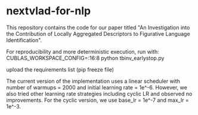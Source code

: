 # nextvlad-for-nlp
This repository contains the code for our paper titled "An Investigation into the Contribution of Locally Aggregated Descriptors to Figurative Language Identification".

For reproducibility and more deterministic execution, run with:
<br>CUBLAS_WORKSPACE_CONFIG=:16:8 python tbinv_earlystop.py


upload the requirements list (pip freeze file)

The current version of the implementation uses a linear scheduler with number of warmups = 2000 and initial learning rate = 1e^-6. However, we also tried other learning rate strategies including cyclic LR and observed no improvements. For the cyclic version, we use base_lr = 1e^-7 and max_lr = 1e^-3.
